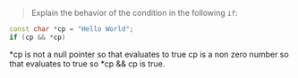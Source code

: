 > Explain the behavior of the condition in the following `if`:
```cpp
const char *cp = "Hello World";
if (cp && *cp)
```

*cp is not a null pointer so that evaluates to true
cp is a non zero number so that evaluates to true
so *cp  && cp is true.

